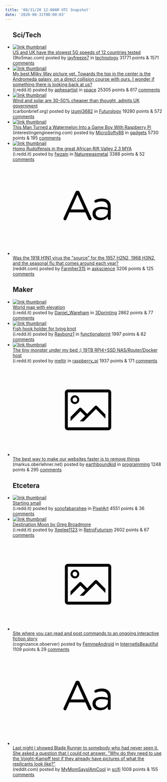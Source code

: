 ```yaml
---
title: '08/31/20 12:00AM UTC Snapshot'
date: '2020-08-31T00:00:03'
---
```

<ul>
<h2>Sci/Tech</h2>

<li><a href='https://9to5mac.com/2020/08/27/us-and-uk-have-the-slowest-5g-speeds-of-12-countries-tested/'><img src='https://b.thumbs.redditmedia.com/fj9OgNr3WWkEhW7QtJrTRAQtiq1C8b28DcdDxZG25do.jpg' alt='link thumbnail'></a><div><div class='linkTitle'><a href='https://9to5mac.com/2020/08/27/us-and-uk-have-the-slowest-5g-speeds-of-12-countries-tested/'>US and UK have the slowest 5G speeds of 12 countries tested</a></div>(9to5mac.com) posted by <a href='https://www.reddit.com/user/jayfreeze7'>jayfreeze7</a> in <a href='https://www.reddit.com/r/technology'>technology</a> 31771 points & 1571 <a href='https://www.reddit.com/r/technology/comments/ijfbkz/us_and_uk_have_the_slowest_5g_speeds_of_12/'>comments</a></div></li>

<li><a href='https://i.redd.it/lqo4u8cs14k51.jpg'><img src='https://b.thumbs.redditmedia.com/FdO9oBtOd-pyq_zZEfv7-VdvYRGWArI3BFtg9Ay97Vw.jpg' alt='link thumbnail'></a><div><div class='linkTitle'><a href='https://i.redd.it/lqo4u8cs14k51.jpg'>My best Milky Way picture yet. Towards the top in the center is the Andromeda galaxy, on a direct collision course with ours. I wonder if something there is looking back at us?</a></div>(i.redd.it) posted by <a href='https://www.reddit.com/user/aphexartist'>aphexartist</a> in <a href='https://www.reddit.com/r/space'>space</a> 25305 points & 617 <a href='https://www.reddit.com/r/space/comments/ija7jw/my_best_milky_way_picture_yet_towards_the_top_in/'>comments</a></div></li>

<li><a href='https://www.carbonbrief.org/wind-and-solar-are-30-50-cheaper-than-thought-admits-uk-government'><img src='https://b.thumbs.redditmedia.com/kZB7WKNQgRroCRS7eMbt1-qmP3JRQshTrNgv8DbgRyo.jpg' alt='link thumbnail'></a><div><div class='linkTitle'><a href='https://www.carbonbrief.org/wind-and-solar-are-30-50-cheaper-than-thought-admits-uk-government'>Wind and solar are 30-50% cheaper than thought, admits UK government</a></div>(carbonbrief.org) posted by <a href='https://www.reddit.com/user/izumi3682'>izumi3682</a> in <a href='https://www.reddit.com/r/Futurology'>Futurology</a> 19280 points & 572 <a href='https://www.reddit.com/r/Futurology/comments/ijb6de/wind_and_solar_are_3050_cheaper_than_thought/'>comments</a></div></li>

<li><a href='https://interestingengineering.com/student-turns-fresh-watermelon-into-classic-game-boy-with-raspberry-pi'><img src='https://b.thumbs.redditmedia.com/q0rbNvoIQoKVa1WiOgEp24fqFps3NL13WxnYyAa7HdY.jpg' alt='link thumbnail'></a><div><div class='linkTitle'><a href='https://interestingengineering.com/student-turns-fresh-watermelon-into-classic-game-boy-with-raspberry-pi'>This Man Turned a Watermelon Into a Game Boy With Raspberry Pi</a></div>(interestingengineering.com) posted by <a href='https://www.reddit.com/user/MicroSofty88'>MicroSofty88</a> in <a href='https://www.reddit.com/r/gadgets'>gadgets</a> 5730 points & 195 <a href='https://www.reddit.com/r/gadgets/comments/ijfvdm/this_man_turned_a_watermelon_into_a_game_boy_with/'>comments</a></div></li>

<li><a href='https://i.redd.it/fuofw8z7e5k51.jpg'><img src='https://b.thumbs.redditmedia.com/1sDwvqro--3R9Tjf1T-njezzHpEgIHClF6UJ6YoyECg.jpg' alt='link thumbnail'></a><div><div class='linkTitle'><a href='https://i.redd.it/fuofw8z7e5k51.jpg'>Homo Rudolfensis in the great African Rift Valley 2.3 MYA</a></div>(i.redd.it) posted by <a href='https://www.reddit.com/user/fwzain'>fwzain</a> in <a href='https://www.reddit.com/r/Naturewasmetal'>Naturewasmetal</a> 3388 points & 52 <a href='https://www.reddit.com/r/Naturewasmetal/comments/ijdajb/homo_rudolfensis_in_the_great_african_rift_valley/'>comments</a></div></li>

<li><a href='https://www.reddit.com/r/askscience/comments/ijexxm/was_the_1918_h1n1_virus_the_source_for_the_1957/'><svg version='1.1' viewBox='-34 -12 104 64' preserveAspectRatio='xMidYMid slice' xmlns='http://www.w3.org/2000/svg' xmlns:xlink='http://www.w3.org/1999/xlink'>
    <title>text link thumbnail</title>
    <path d='M12.19,8.84a1.45,1.45,0,0,0-1.4-1h-.12a1.46,1.46,0,0,0-1.42,1L1.14,26.56a1.29,1.29,0,0,0-.14.59,1,1,0,0,0,1,1,1.12,1.12,0,0,0,1.08-.77l2.08-4.65h11l2.08,4.59a1.24,1.24,0,0,0,1.12.83,1.08,1.08,0,0,0,1.08-1.08,1.64,1.64,0,0,0-.14-.57ZM6.08,20.71l4.59-10.22,4.6,10.22Z'>
    </path>
    <path d='M32.24,14.78A6.35,6.35,0,0,0,27.6,13.2a11.36,11.36,0,0,0-4.7,1,1,1,0,0,0-.58.89,1,1,0,0,0,.94.92,1.23,1.23,0,0,0,.39-.08,8.87,8.87,0,0,1,3.72-.81c2.7,0,4.28,1.33,4.28,3.92v.5a15.29,15.29,0,0,0-4.42-.61c-3.64,0-6.14,1.61-6.14,4.64v.05c0,2.95,2.7,4.48,5.37,4.48a6.29,6.29,0,0,0,5.19-2.48V26.9a1,1,0,0,0,1,1,1,1,0,0,0,1-1.06V19A5.71,5.71,0,0,0,32.24,14.78Zm-.56,7.7c0,2.28-2.17,3.89-4.81,3.89-1.94,0-3.61-1.06-3.61-2.86v-.06c0-1.8,1.5-3,4.2-3a15.2,15.2,0,0,1,4.22.61Z'>
    </path>
    </svg></a><div><div class='linkTitle'><a href='https://www.reddit.com/r/askscience/comments/ijexxm/was_the_1918_h1n1_virus_the_source_for_the_1957/'>Was the 1918 H1N1 virus the "source" for the 1957 H2N2, 1968 H3N2, and the seasonal flu that comes around each year?</a></div>(reddit.com) posted by <a href='https://www.reddit.com/user/Farmher315'>Farmher315</a> in <a href='https://www.reddit.com/r/askscience'>askscience</a> 3206 points & 125 <a href='https://www.reddit.com/r/askscience/comments/ijexxm/was_the_1918_h1n1_virus_the_source_for_the_1957/'>comments</a></div></li>

<h2>Maker</h2>

<li><a href='https://i.redd.it/vite4bpw55k51.jpg'><img src='https://b.thumbs.redditmedia.com/lwc8EQD3JmobapKlXiDBDuL8v7TXUC4quDnbTBaICsI.jpg' alt='link thumbnail'></a><div><div class='linkTitle'><a href='https://i.redd.it/vite4bpw55k51.jpg'>World map with elevation</a></div>(i.redd.it) posted by <a href='https://www.reddit.com/user/Daniel_Wareham'>Daniel_Wareham</a> in <a href='https://www.reddit.com/r/3Dprinting'>3Dprinting</a> 2862 points & 77 <a href='https://www.reddit.com/r/3Dprinting/comments/ijcnl4/world_map_with_elevation/'>comments</a></div></li>

<li><a href='https://i.redd.it/6ktmtygyq4k51.jpg'><img src='https://b.thumbs.redditmedia.com/M8VqltXQuHVaO1JGyy-NRAfThMVPhS0K8tQTH4mso0k.jpg' alt='link thumbnail'></a><div><div class='linkTitle'><a href='https://i.redd.it/6ktmtygyq4k51.jpg'>Fish hook holder for tying knot</a></div>(i.redd.it) posted by <a href='https://www.reddit.com/user/Raybonz1'>Raybonz1</a> in <a href='https://www.reddit.com/r/functionalprint'>functionalprint</a> 1997 points & 82 <a href='https://www.reddit.com/r/functionalprint/comments/ijbmup/fish_hook_holder_for_tying_knot/'>comments</a></div></li>

<li><a href='https://i.redd.it/9f44cct1e5k51.jpg'><img src='https://a.thumbs.redditmedia.com/MNEJ0bd7VXeXWSfSMvwhnp-VE9p5kkybANpPTXH6GP4.jpg' alt='link thumbnail'></a><div><div class='linkTitle'><a href='https://i.redd.it/9f44cct1e5k51.jpg'>The tiny monster under my bed :) 19TB RPI4+SSD NAS/Router/Docker host</a></div>(i.redd.it) posted by <a href='https://www.reddit.com/user/meltir'>meltir</a> in <a href='https://www.reddit.com/r/raspberry_pi'>raspberry_pi</a> 1937 points & 171 <a href='https://www.reddit.com/r/raspberry_pi/comments/ijdd0y/the_tiny_monster_under_my_bed_19tb_rpi4ssd/'>comments</a></div></li>

<li><a href='https://markus.oberlehner.net/blog/antifragile-web-development/'><svg version='1.1' viewBox='-34 -14 104 64' preserveAspectRatio='xMidYMid meet' xmlns='http://www.w3.org/2000/svg' xmlns:xlink='http://www.w3.org/1999/xlink'>
    <title>link thumbnail</title>
    <path d='M32,4H4A2,2,0,0,0,2,6V30a2,2,0,0,0,2,2H32a2,2,0,0,0,2-2V6A2,2,0,0,0,32,4ZM4,30V6H32V30Z'></path>
    <path d='M8.92,14a3,3,0,1,0-3-3A3,3,0,0,0,8.92,14Zm0-4.6A1.6,1.6,0,1,1,7.33,11,1.6,1.6,0,0,1,8.92,9.41Z'></path>
    <path d='M22.78,15.37l-5.4,5.4-4-4a1,1,0,0,0-1.41,0L5.92,22.9v2.83l6.79-6.79L16,22.18l-3.75,3.75H15l8.45-8.45L30,24V21.18l-5.81-5.81A1,1,0,0,0,22.78,15.37Z'></path>
    </svg></a><div><div class='linkTitle'><a href='https://markus.oberlehner.net/blog/antifragile-web-development/'>The best way to make our websites faster is to remove things</a></div>(markus.oberlehner.net) posted by <a href='https://www.reddit.com/user/earthboundkid'>earthboundkid</a> in <a href='https://www.reddit.com/r/programming'>programming</a> 1248 points & 295 <a href='https://www.reddit.com/r/programming/comments/ijc2da/the_best_way_to_make_our_websites_faster_is_to/'>comments</a></div></li>

<h2>Etcetera</h2>

<li><a href='https://i.redd.it/ralbv69g24k51.png'><img src='https://b.thumbs.redditmedia.com/KjM1XVdjgw2xCAI9NPDrsIz8opUF-vr70BImUrMsCzs.jpg' alt='link thumbnail'></a><div><div class='linkTitle'><a href='https://i.redd.it/ralbv69g24k51.png'>Starting small</a></div>(i.redd.it) posted by <a href='https://www.reddit.com/user/sonofabanshee'>sonofabanshee</a> in <a href='https://www.reddit.com/r/PixelArt'>PixelArt</a> 4551 points & 36 <a href='https://www.reddit.com/r/PixelArt/comments/ijaaag/starting_small/'>comments</a></div></li>

<li><a href='https://i.redd.it/ej4rqug6f3k51.jpg'><img src='https://a.thumbs.redditmedia.com/N7sFwXtkR84qt-PXlRi3By6bcicXWrhR4_UjQzjxJd8.jpg' alt='link thumbnail'></a><div><div class='linkTitle'><a href='https://i.redd.it/ej4rqug6f3k51.jpg'>Destination Moon by Greg Broadmore</a></div>(i.redd.it) posted by <a href='https://www.reddit.com/user/Xeelee1123'>Xeelee1123</a> in <a href='https://www.reddit.com/r/RetroFuturism'>RetroFuturism</a> 2602 points & 67 <a href='https://www.reddit.com/r/RetroFuturism/comments/ij8y2p/destination_moon_by_greg_broadmore/'>comments</a></div></li>

<li><a href='https://www.cognizance.observer'><svg version='1.1' viewBox='-34 -14 104 64' preserveAspectRatio='xMidYMid meet' xmlns='http://www.w3.org/2000/svg' xmlns:xlink='http://www.w3.org/1999/xlink'>
    <title>link thumbnail</title>
    <path d='M32,4H4A2,2,0,0,0,2,6V30a2,2,0,0,0,2,2H32a2,2,0,0,0,2-2V6A2,2,0,0,0,32,4ZM4,30V6H32V30Z'></path>
    <path d='M8.92,14a3,3,0,1,0-3-3A3,3,0,0,0,8.92,14Zm0-4.6A1.6,1.6,0,1,1,7.33,11,1.6,1.6,0,0,1,8.92,9.41Z'></path>
    <path d='M22.78,15.37l-5.4,5.4-4-4a1,1,0,0,0-1.41,0L5.92,22.9v2.83l6.79-6.79L16,22.18l-3.75,3.75H15l8.45-8.45L30,24V21.18l-5.81-5.81A1,1,0,0,0,22.78,15.37Z'></path>
    </svg></a><div><div class='linkTitle'><a href='https://www.cognizance.observer'>Site where you can read and post commands to an ongoing interactive fiction story</a></div>(cognizance.observer) posted by <a href='https://www.reddit.com/user/FemmeAndroid'>FemmeAndroid</a> in <a href='https://www.reddit.com/r/InternetIsBeautiful'>InternetIsBeautiful</a> 1109 points & 29 <a href='https://www.reddit.com/r/InternetIsBeautiful/comments/ijdrsi/site_where_you_can_read_and_post_commands_to_an/'>comments</a></div></li>

<li><a href='https://www.reddit.com/r/scifi/comments/ijbfyn/last_night_i_showed_blade_runner_to_somebody_who/'><svg version='1.1' viewBox='-34 -12 104 64' preserveAspectRatio='xMidYMid slice' xmlns='http://www.w3.org/2000/svg' xmlns:xlink='http://www.w3.org/1999/xlink'>
    <title>text link thumbnail</title>
    <path d='M12.19,8.84a1.45,1.45,0,0,0-1.4-1h-.12a1.46,1.46,0,0,0-1.42,1L1.14,26.56a1.29,1.29,0,0,0-.14.59,1,1,0,0,0,1,1,1.12,1.12,0,0,0,1.08-.77l2.08-4.65h11l2.08,4.59a1.24,1.24,0,0,0,1.12.83,1.08,1.08,0,0,0,1.08-1.08,1.64,1.64,0,0,0-.14-.57ZM6.08,20.71l4.59-10.22,4.6,10.22Z'>
    </path>
    <path d='M32.24,14.78A6.35,6.35,0,0,0,27.6,13.2a11.36,11.36,0,0,0-4.7,1,1,1,0,0,0-.58.89,1,1,0,0,0,.94.92,1.23,1.23,0,0,0,.39-.08,8.87,8.87,0,0,1,3.72-.81c2.7,0,4.28,1.33,4.28,3.92v.5a15.29,15.29,0,0,0-4.42-.61c-3.64,0-6.14,1.61-6.14,4.64v.05c0,2.95,2.7,4.48,5.37,4.48a6.29,6.29,0,0,0,5.19-2.48V26.9a1,1,0,0,0,1,1,1,1,0,0,0,1-1.06V19A5.71,5.71,0,0,0,32.24,14.78Zm-.56,7.7c0,2.28-2.17,3.89-4.81,3.89-1.94,0-3.61-1.06-3.61-2.86v-.06c0-1.8,1.5-3,4.2-3a15.2,15.2,0,0,1,4.22.61Z'>
    </path>
    </svg></a><div><div class='linkTitle'><a href='https://www.reddit.com/r/scifi/comments/ijbfyn/last_night_i_showed_blade_runner_to_somebody_who/'>Last night I showed Blade Runner to somebody who had never seen it. She asked a question that I could not answer. "Why do they need to use the Voight-Kampff test if they already have pictures of what the replicants look like?"</a></div>(reddit.com) posted by <a href='https://www.reddit.com/user/MyMomSaysIAmCool'>MyMomSaysIAmCool</a> in <a href='https://www.reddit.com/r/scifi'>scifi</a> 1008 points & 155 <a href='https://www.reddit.com/r/scifi/comments/ijbfyn/last_night_i_showed_blade_runner_to_somebody_who/'>comments</a></div></li>

</ul>
